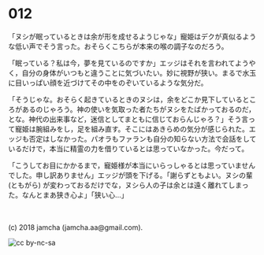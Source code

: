 # 012

「ヌシが眠っているときは余が形を成せるようじゃな」寵姫はデクが真似るような低い声でそう言った。おそらくこちらが本来の喉の調子なのだろう。  

「眠っている？私は今，夢を見ているのですか」エッジはそれを言われてようやく，自分の身体がいつもと違うことに気づいたい。妙に視野が狭い。まるで水玉に目いっぱい顔を近づけてその中をのぞいているような気分だ。  

「そうじゃな。おそらく起きているときのヌシは，余をどこか見下しているところがあるのじゃろう。神の使いを気取った者たちがヌシをたばかっておるのだ，とな。神代の出来事など，迷信としてまともに信じておらんじゃろ？」そう言って寵姫は腕組みをし，足を組み直す。そこにはあきらめの気分が感じられた。エッジも否定はしなかった。パオラもファランも自分の知らない方法で会話をしているだけで，本当に精霊の力を借りているとは思っていなかった。今だって。  

「こうしてお目にかかるまで，寵姫様が本当にいらっしゃるとは思っていませんでした。申し訳ありません」エッジが頭を下げる。「謝らずともよい。ヌシの輩 (ともがら) が変わっておるだけでな，ヌシら人の子は余とは遠く離れてしまった。なんとまあ狭き心よ」「狭い心…」  

<br>  
<br>  
(c) 2018 jamcha (jamcha.aa@gmail.com).  

![cc by-nc-sa](http://i.creativecommons.org/l/by-nc-sa/4.0/88x31.png)
